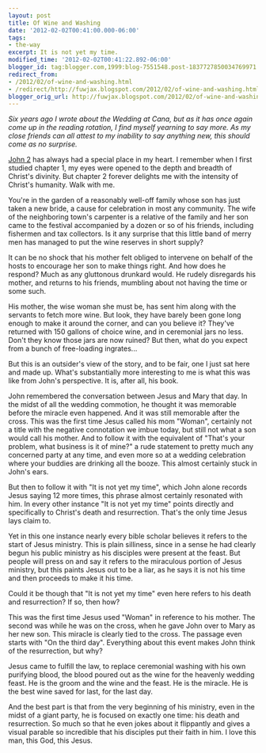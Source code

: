 ```yaml
---
layout: post
title: Of Wine and Washing
date: '2012-02-02T00:41:00.000-06:00'
tags:
- the-way
excerpt: It is not yet my time.
modified_time: '2012-02-02T00:41:22.892-06:00'
blogger_id: tag:blogger.com,1999:blog-7551548.post-1837727850034769971
redirect_from: 
- /2012/02/of-wine-and-washing.html
- /redirect/http://fuwjax.blogspot.com/2012/02/of-wine-and-washing.html
blogger_orig_url: http://fuwjax.blogspot.com/2012/02/of-wine-and-washing.html
---
```


*Six years ago I wrote about the Wedding at Cana, but as it has once again come up in the reading rotation, I find myself yearning to say more. As my close friends can all attest to my inability to say anything new, this should come as no surprise.*

[John 2](http://net.bible.org/#!bible/John+2 "NET Bible") has always had a special place in my heart. I remember when I first studied chapter 1, my eyes were opened to the depth and breadth of Christ's divinity. But chapter 2 forever delights me with the intensity of Christ's humanity. Walk with me. 

You're in the garden of a reasonably well-off family whose son has just taken a new bride, a cause for celebration in most any community. The wife of the neighboring town's carpenter is a relative of the family and her son came to the festival accompanied by a dozen or so of his friends, including fishermen and tax collectors. Is it any surprise that this little band of merry men has managed to put the wine reserves in short supply?

It can be no shock that his mother felt obliged to intervene on behalf of the hosts to encourage her son to make things right. And how does he respond? Much as any gluttonous drunkard would. He rudely disregards his mother, and returns to his friends, mumbling about not having the time or some such.

His mother, the wise woman she must be, has sent him along with the servants to fetch more wine. But look, they have barely been gone long enough to make it around the corner, and can you believe it? They've returned with 150 gallons of choice wine, and in ceremonial jars no less. Don't they know those jars are now ruined? But then, what do you expect from a bunch of free-loading ingrates...

But this is an outsider's view of the story, and to be fair, one I just sat here and made up. What's substantially more interesting to me is what this was like from John's perspective. It is, after all, his book.

John remembered the conversation between Jesus and Mary that day. In the midst of all the wedding commotion, he thought it was memorable before the miracle even happened. And it was still memorable after the cross. This was the first time Jesus called his mom "Woman", certainly not a title with the negative connotation we imbue today, but still not what a son would call his mother. And to follow it with the equivalent of "That's your problem, what business is it of mine?" a rude statement to pretty much any concerned party at any time, and even more so at a wedding celebration where your buddies are drinking all the booze. This almost certainly stuck in John's ears.

But then to follow it with "It is not yet my time", which John alone records Jesus saying 12 more times, this phrase almost certainly resonated with him.  In every other instance "It is not yet my time" points directly and specifically to Christ's death and resurrection. That's the only time Jesus lays claim to.

Yet in this one instance nearly every bible scholar believes it refers to the start of Jesus ministry. This is plain silliness, since in a sense he had clearly begun his public ministry as his disciples were present at the feast. But people will press on and say it refers to the miraculous portion of Jesus ministry, but this paints Jesus out to be a liar, as he says it is not his time and then proceeds to make it his time.

Could it be though that "It is not yet my time" even here refers to his death and resurrection? If so, then how?

This was the first time Jesus used "Woman" in reference to his mother. The second was while he was on the cross, when he gave John over to Mary as her new son. This miracle is clearly tied to the cross. The passage even starts with "On the third day". Everything about this event makes John think of the resurrection, but why?

Jesus came to fulfill the law, to replace ceremonial washing with his own purifying blood, the blood poured out as the wine for the heavenly wedding feast. He is the groom and the wine and the feast. He is the miracle. He is the best wine saved for last, for the last day.

And the best part is that from the very beginning of his ministry, even in the midst of a giant party, he is focused on exactly one time: his death and resurrection. So much so that he even jokes about it flippantly and gives a visual parable so incredible that his disciples put their faith in him.  I love this man, this God, this Jesus.